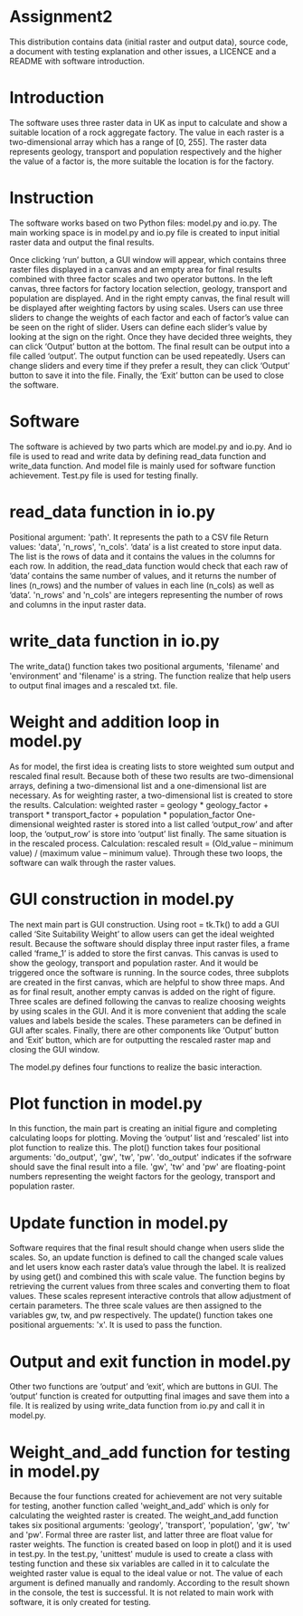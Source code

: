 # Assignment2
This distribution contains data (initial raster and output data), source code, a document with testing explanation and other issues, a LICENCE and a README with software introduction.

# Introduction
The software uses three raster data in UK as input to calculate and show a suitable location of a rock aggregate factory. The value in each raster is a two-dimensional array which has a range of [0, 255]. The raster data represents geology, transport and population respectively and the higher the value of a factor is, the more suitable the location is for the factory.

# Instruction
The software works based on two Python files: model.py and io.py. The main working space is in model.py and io.py file is created to input initial raster data and output the final results.

Once clicking ‘run’ button, a GUI window will appear, which contains three raster files displayed in a canvas and an empty area for final results combined with three factor scales and two operator buttons. In the left canvas, three factors for factory location selection, geology, transport and population are displayed. And in the right empty canvas, the final result will be displayed after weighting factors by using scales. Users can use three sliders to change the weights of each factor and each of factor’s value can be seen on the right of slider. Users can define each slider’s value by looking at the sign on the right. Once they have decided three weights, they can click ‘Output’ button at the bottom. The final result can be output into a file called ‘output’. The output function can be used repeatedly. Users can change sliders and every time if they prefer a result, they can click ‘Output’ button to save it into the file. Finally, the ‘Exit’ button can be used to close the software.

# Software
The software is achieved by two parts which are model.py and io.py. And io file is used to read and write data by defining read_data function and write_data function. And model file is mainly used for software function achievement. Test.py file is used for testing finally.
# read_data function in io.py
Positional argument: 'path'. It represents the path to a CSV file
Return values: 'data', 'n_rows', 'n_cols'. ‘data’ is a list created to store input data. The list is the rows of data and it contains the values in the columns for each row. In addition, the read_data function would check that each raw of ‘data’ contains the same number of values, and it returns the number of lines (n_rows) and the number of values in each line (n_cols) as well as ‘data’. 'n_rows' and 'n_cols' are integers representing the number of rows and columns in the input raster data.

# write_data function in io.py
The write_data() function takes two positional arguments, 'filename' and 'environment' and 'filename' is a string. The function realize that help users to output final images and a rescaled txt. file.

# Weight and addition loop in model.py
As for model, the first idea is creating lists to store weighted sum output and rescaled final result. Because both of these two results are two-dimensional arrays, defining a two-dimensional list and a one-dimensional list are necessary. As for weighting raster, a two-dimensional list is created to store the results.
Calculation: weighted raster = geology * geology_factor + transport * transport_factor + population * population_factor
One-dimensional weighted raster is stored into a list called ‘output_row’ and after loop, the ‘output_row’ is store into ‘output’ list finally. The same situation is in the rescaled process.
Calculation: rescaled result = (Old_value – minimum value) / (maximum value – minimum value).
Through these two loops, the software can walk through the raster values.

# GUI construction in model.py
The next main part is GUI construction. Using root = tk.Tk() to add a GUI called ‘Site Suitability Weight’ to allow users can get the ideal weighted result. Because the software should display three input raster files, a frame called ‘frame_1’ is added to store the first canvas. This canvas is used to show the geology, transport and population raster. And it would be triggered once the software is running. In the source codes, three subplots are created in the first canvas, which are helpful to show three maps. And as for final result, another empty canvas is added on the right of figure. Three scales are defined following the canvas to realize choosing weights by using scales in the GUI. And it is more convenient that adding the scale values and labels beside the scales. These parameters can be defined in GUI after scales. Finally, there are other components like ‘Output’ button and ‘Exit’ button, which are for outputting the rescaled raster map and closing the GUI window.

The model.py defines four functions to realize the basic interaction.
# Plot function in model.py
In this function, the main part is creating an initial figure and completing calculating loops for plotting. Moving the ‘output’ list and ‘rescaled’ list into plot function to realize this.
The plot() function takes four positional arguments: 'do_output', 'gw', 'tw', 'pw'. 'do_output' indicates if the sofrware should save the final result into a file. 'gw', 'tw' and 'pw' are floating-point numbers representing the weight factors for the geology, transport and population raster.

# Update function in model.py
Software requires that the final result should change when users slide the scales. So, an update function is defined to call the changed scale values and let users know each raster data’s value through the label. It is realized by using get() and combined this with scale value. The function begins by retrieving the current values from three scales and converting them to float values. These scales represent interactive controls that allow adjustment of certain parameters. The three scale values are then assigned to the variables gw, tw, and pw respectively.
The update() function takes one positional arguements: 'x'. It is used to pass the function.

# Output and exit function in model.py
Other two functions are ‘output’ and ‘exit’, which are buttons in GUI. The ‘output’ function is created for outputting final images and save them into a file. It is realized by using write_data function from io.py and call it in model.py.

# Weight_and_add function for testing in model.py
Because the four functions created for achievement are not very suitable for testing, another function called 'weight_and_add' which is only for calculating the weighted raster is created.
The weight_and_add function takes six positional arguments: 'geology', 'transport', 'population', 'gw', 'tw' and 'pw'. Formal three are raster list, and latter three are float value for raster weights. The function is created based on loop in plot() and it is used in test.py.
In the test.py, 'unittest' mudule is used to create a class with testing function and these six variables are called in it to calculate the weighted raster value is equal to the ideal value or not. The value of each argument is defined manually and randomly. According to the result shown in the console, the test is successful. It is not related to main work with software, it is only created for testing.
